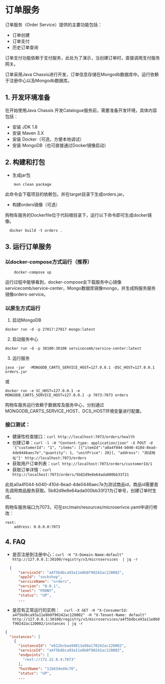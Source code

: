 # 订单服务

订单服务（Order Service）提供的主要功能包括：

* 订单创建
* 订单支付
* 历史订单查询

订单支付功能依赖于支付服务，此处为了演示，当创建订单时，直接调用支付服务网关。

订单采用Java Chassis进行开发，订单信息存储在Mongodb数据库中。运行依赖于注册中心以及Mongodb数据库。

## 1. 开发环境准备

在开始使用Java Chassis 开发Catalogue服务前，需要准备开发环境，具体内容包括：

* 安装 JDK 1.8 
* 安装 Maven 3.X
* 安装 Docker（可选，方便本地调试）
* 安装 MongoDB（也可直接通过Docker镜像启动）

## 2. 构建和打包

* 生成jar包

```
    mvn clean package
```

此命令会下载项目的依赖包，并在target目录下生成orders.jar。

* 构建orders镜像（可选）

购物车服务的Dockerfile位于代码根目录下，运行以下命令即可生成docker镜像。

```
  docker build -t orders .
```

## 3. 运行订单服务

### 以docker-compose方式运行（推荐）

```
    docker-compose up
```

运行过程中能够看到，docker-compose会下载服务中心镜像servicecomb/service-center，Mongo数据库镜像mongo，并生成购服务服务镜像orders-service。

### 以原生方式运行

1. 启动MongoDB

```
docker run -d -p 27017:27017 mongo:latest
```

2. 启动服务中心

```
docker run -d -p 30100:30100 servicecomb/service-center:latest
```

3. 运行服务

```
java -jar  -MONGODB_CARTS_SERVICE_HOST=127.0.0.1 -DSC_HOST=127.0.0.1 orders.jar
```

或

```
docker run -e SC_HOST=127.0.0.1 -e MONGODB_CARTS_SERVICE_HOST=127.0.0.1 -p 7073:7073 orders
```

购物车服务运行依赖于数据库及服务中心，分别通过MONGODB_CARTS_SERVICE_HOST、DCS_HOST环境变量进行配置。

### 接口测试：

* 健康性检查接口：`curl http://localhost:7073/orders/health`
* 创建订单：`curl -l -H "Content-type: application/json" -X POST -d '{"customerId": "1", "items": [{"itemId":"a0a4f044-b040-410d-8ead-4de0446aec7e","quantity": 1, "unitPrice": 20}], "address": "测试地址"}' http://localhost:7073/orders`
* 获取用户订单列表：`curl http://localhost:7073/orders/customerId/1`
* 获取订单详情：`curl http://localhost:7073/orders/5b82d9e8e64ada000bb33f21`

此处a0a4f044-b040-410d-8ead-4de0446aec7e为测试商品id，商品id需要首先调用商品服务获取。5b82d9e8e64ada000bb33f21为订单号，创建订单时生成。

购物车服务端口为7073，可在src/main/resources/microserivce.yaml中进行修改：

```
rest:
    address: 0.0.0.0:7073
```

## 4. FAQ

* 是否注册到注册中心：`curl -H "X-Domain-Name:default" http://127.0.0.1:30100/registry/v3/microservices  | jq -r`

```json
  {
      "serviceId": "a4f5bdbca93a11e8b0f90242ac120002",
      "appId": "sockshop",
      "serviceName": "orders",
      "version": "0.0.1",
      "level": "FRONT",
      "status": "UP",
      ...
```
* 是否有正常运行的实例：`  curl -X GET -H "X-ConsumerId: a4f5bdbca93a11e8b0f90242ac120002" -H "X-Tenant-Name: default" http://127.0.0.1:30100/registry/v3/microservices/a4f5bdbca93a11e8b0f90242ac120002/instances | jq -r`

```json
{
  "instances": [
    {
      "instanceId": "e612bcbaa94011e88a170242ac120002",
      "serviceId": "a4f5bdbca93a11e8b0f90242ac120002",
      "endpoints": [
        "rest://172.22.0.4:7073"
      ],
      "hostName": "11b634ed4c70",
      "status": "UP",
      ...
```
